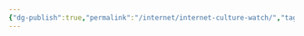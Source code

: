 ```yaml
---
{"dg-publish":true,"permalink":"/internet/internet-culture-watch/","tags":["internet_culture"]}
---
```



